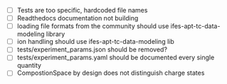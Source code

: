 - [ ] Tests are too specific, hardcoded file names
- [ ] Readthedocs documentation not building
- [ ] loading file formats from the community should use ifes-apt-tc-data-modeling library
- [ ] ion handling should use ifes-apt-tc-data-modeling lib
- [ ] tests/experiment_params.json should be removed?
- [ ] tests/experiment_params.yaml should be documented every single quantity
- [ ] CompostionSpace by design does not distinguish charge states